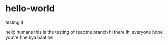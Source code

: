 # hello-world
testing it

hello humans
this is the testing of readme branch
hi there
ihi everyone hope you're fine
kya baat he
